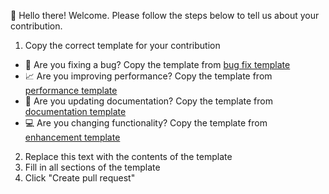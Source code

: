 👋 Hello there! Welcome. Please follow the steps below to tell us about your contribution.

1. Copy the correct template for your contribution
  - 🐛 Are you fixing a bug? Copy the template from [bug fix template](https://github.com/AEduardo-dev/hplamp/tree/main/.github/PULL_REQUEST_TEMPLATE/bugfix_pull_request.md)
  - 📈 Are you improving performance? Copy the template from [performance template](https://github.com/AEduardo-dev/hplamp/tree/main/.github/PULL_REQUEST_TEMPLATE/performance_pull_request.md)
  - 📝 Are you updating documentation? Copy the template from [documentation template](https://github.com/AEduardo-dev/hplamp/tree/main/.github/PULL_REQUEST_TEMPLATE/docs_pull_request.md)
  - 💻 Are you changing functionality? Copy the template from [enhancement template](https://github.com/AEduardo-dev/hplamp/tree/main/.github/PULL_REQUEST_TEMPLATE/feature_pull_request.md)
2. Replace this text with the contents of the template
3. Fill in all sections of the template
4. Click "Create pull request"
